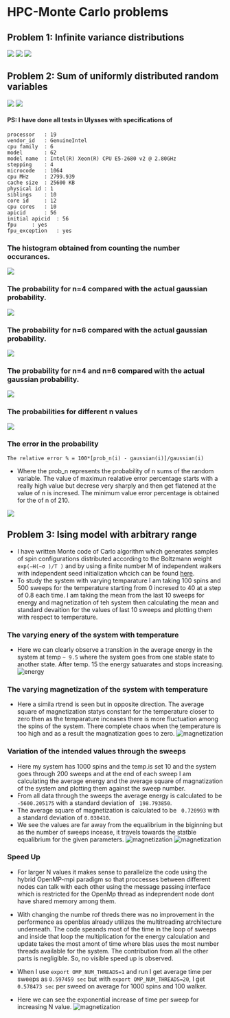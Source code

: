 # HPC-Monte Carlo problems

## Problem 1: Infinite variance distributions

![](https://github.com/rjtkp/MonteCarlo/blob/master/D1/1.jpg)
![](https://github.com/rjtkp/MonteCarlo/blob/master/D1/2.jpg)
![](https://github.com/rjtkp/MonteCarlo/blob/master/D1/3.jpg)

## Problem 2: Sum of uniformly distributed random variables

![](https://github.com/rjtkp/MonteCarlo/blob/master/D1/4.jpg)
![](https://github.com/rjtkp/MonteCarlo/blob/master/D1/5.jpg)

#### PS: I have done all tests in Ulysses with specifications of
```
processor	: 19
vendor_id	: GenuineIntel
cpu family	: 6
model		: 62
model name	: Intel(R) Xeon(R) CPU E5-2680 v2 @ 2.80GHz
stepping	: 4
microcode	: 1064
cpu MHz		: 2799.939
cache size	: 25600 KB
physical id	: 1
siblings	: 10
core id		: 12
cpu cores	: 10
apicid		: 56
initial apicid	: 56
fpu		: yes
fpu_exception	: yes
```


### The histogram obtained from counting the number occurances.
![](https://github.com/rjtkp/MonteCarlo/blob/master/D1/histogram.png)

### The probability for n=4 compared with the actual gaussian probability.
![](https://github.com/rjtkp/MonteCarlo/blob/master/D1/prob_4.png)


### The probability for n=6 compared with the actual gaussian probability.
![](https://github.com/rjtkp/MonteCarlo/blob/master/D1/prob_6.png)


### The probability for n=4 and n=6 compared with the actual gaussian probability.
![](https://github.com/rjtkp/MonteCarlo/blob/master/D1/4_6_probability.png)

### The probabilities for different n values
![](https://github.com/rjtkp/MonteCarlo/blob/master/D1/probability.png)

### The error in the probability 
```math_def
The relative error % = 100*[prob_n(i) - gaussian(i)]/gaussian(i)
```
* Where the prob_n represents the probability of n sums of the random variable.
The value of maximun realative error percentage starts with a really high value but decrese very sharply and then get flatened at the value of n is incresed. The minimum value error percentage is obtained for the of n of 210.

![](https://github.com/rjtkp/MonteCarlo/blob/master/D1/error_percent.png)


## Problem 3: Ising model with arbitrary range

* I have written Monte code of Carlo algorithm which generates samples of spin configurations distributed according to the Boltzmann weight `exp(−H(~σ )/T )` and by using a finite number M of independent walkers with independent seed initialization whcich can be found [here](https://github.com/rjtkp/MonteCarlo/blob/master/D1/ising/montecarlo.c).
* To study the system with varying temparature I am taking 100 spins and 500 sweeps for the temperature starting from 0 incresed to 40 at a step of 0.8 each time. I am taking the mean from the last 10 sweeps for energy and magnetization of teh system then calculating the mean and standard devaition for the values of last 10 sweeps and plotting them with respect to temperature.
### The varying enery of the system with temperature
* Here we can clearly observe a transition in the average energy in the system at temp `~ 9.5` where the system goes from one stable state to another state. After temp. 15 the energy satuarates and stops increasing.
![energy](https://github.com/rjtkp/MonteCarlo/blob/master/D1/ising/energy.png)
### The varying magnetization of the system with temperature
* Here a simila rtrend is seen but in opposite direction. The average square of magnetization statys constant for the temperature closer to zero then as the temparature inceases there is more fluctuation among the spins of the system. There complete chaos when the temperature is too high and as a result the magnatization goes to zero. 
![magnetization](https://github.com/rjtkp/MonteCarlo/blob/master/D1/ising/magnetization.png)

### Variation of the intended values through the sweeps
* Here my system has 1000 spins and the temp.is set 10 and the system goes through 200 sweeps and at the end of each sweep I am calculating the average energy and the average square of magnatization of the system and plotting them against the sweep number.
* From all data through the sweeps the average energy is calculated to be ` -5600.205175` with a standard deviation of ` 198.793850`.
* The average square of magnetization is calculated to be ` 0.720993` with a standard deviation of `0.030410`.
* We see the values are far away from the equalibrium in the biginning but as the number of sweeps incease, it travels towards the statble equalibrium for the given parameters.
![magnetization](https://github.com/rjtkp/MonteCarlo/blob/master/D1/ising/for_sweep.png)
![magnetization](https://github.com/rjtkp/MonteCarlo/blob/master/D1/ising/forsweeps_mag.png)

### Speed Up

* For larger N values it makes sense to parallelize the code using the hybrid OpenMP-mpi paradigm so that proccesses between different nodes can talk with each other using the message passing interface which is restricted for the OpenMp thread as indeprendent node dont have shared memory among them.

* With changing the numbe rof threds there was no improvement in the performence as openblas already utilizes the multitreading atrchitecture underneath. The code speands most of the time in the loop of sweeps and inside that loop the multiplication for the energy calculation and update takes the most amont of time  where blas uses the most number threads available for the system. The contribution from all the other parts is negligible. So, no visible speed up is observed.
* When I use `export OMP_NUM_THREADS=1` and run I get average time per sweeps as `0.597459 sec` but with `export OMP_NUM_THREADS=20`, I get `0.578473 sec` per sweed on average for 1000 spins and 100 walker.
* Here we can see the exponential increase of time per sweep for increasing N value.
![magnetization](https://github.com/rjtkp/MonteCarlo/blob/master/D1/ising/varywithN.png)

